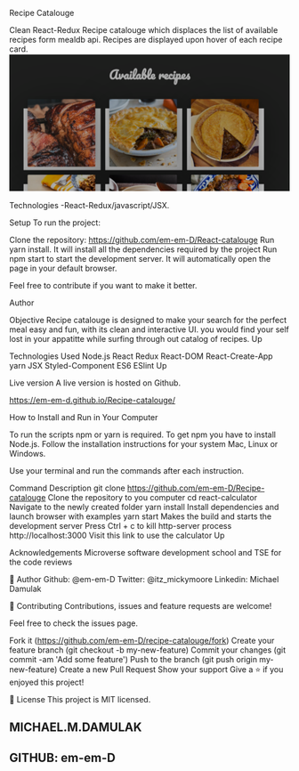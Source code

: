 Recipe Catalouge

Clean React-Redux Recipe catalouge which displaces the list of available recipes form mealdb api.
Recipes are displayed upon hover of each recipe card.
![](recipe.png)

Technologies
-React-Redux/javascript/JSX.

Setup
To run the project:

Clone the repository: https://github.com/em-em-D/React-catalouge  Run yarn install. It will install all the dependencies required by the project Run npm start to start the development server. It will automatically open the page in your default browser.

Feel free to contribute if you want to make it better.

Author

Objective
Recipe catalouge is designed to make your search for the perfect meal easy and fun, with its clean and interactive UI. you would find your self lost in your appatitte while surfing through out catalog of recipes.
Up

Technologies Used
Node.js
React
Redux
React-DOM
React-Create-App
yarn
JSX
Styled-Component
ES6
ESlint
Up

Live version
A live version is hosted on Github.

https://em-em-d.github.io/Recipe-catalouge/

How to Install and Run in Your Computer

To run the scripts npm or yarn is required. To get npm you have to install Node.js. Follow the installation instructions for your system Mac, Linux or Windows.

Use your terminal and run the commands after each instruction.

Command Description
git clone https://github.com/em-em-D/Recipe-catalouge Clone the repository to you computer
cd react-calculator Navigate to the newly created folder
yarn install Install dependencies and launch browser with examples
yarn start Makes the build and starts the development server
Press Ctrl + c to kill http-server process
http://localhost:3000 Visit this link to use the calculator
Up

Acknowledgements
Microverse software development school
and TSE for the code reviews

👤 Author
Github: @em-em-D
Twitter: @itz_mickymoore
Linkedin: Michael Damulak

🤝 Contributing
Contributions, issues and feature requests are welcome!

Feel free to check the issues page.

Fork it (https://github.com/em-em-D/recipe-catalouge/fork)
Create your feature branch (git checkout -b my-new-feature)
Commit your changes (git commit -am 'Add some feature')
Push to the branch (git push origin my-new-feature)
Create a new Pull Request
Show your support
Give a ⭐️ if you enjoyed this project!

📝 License
This project is MIT licensed.

## MICHAEL.M.DAMULAK

## GITHUB: em-em-D
